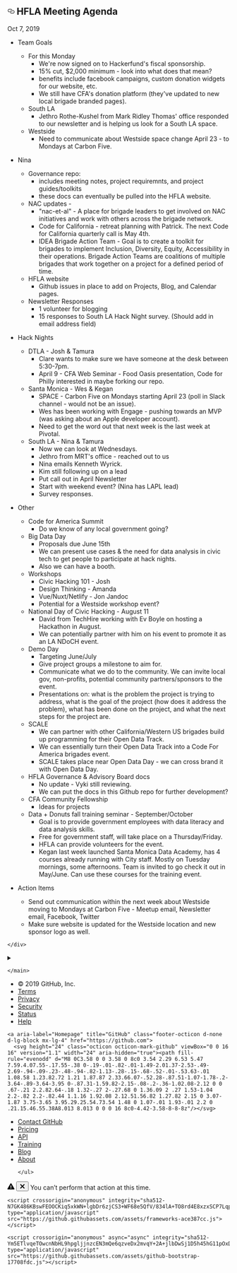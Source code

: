 





<!DOCTYPE html>
<html lang="en">
  <head>
    <meta charset="utf-8">

  <div id="readme" class="Box-body readme blob instapaper_body js-code-block-container">
    <article class="markdown-body entry-content p-3 p-md-6" itemprop="text"><h1><a id="user-content-hfla-meeting-agenda" class="anchor" aria-hidden="true" href="#hfla-meeting-agenda"><svg class="octicon octicon-link" viewBox="0 0 16 16" version="1.1" width="16" height="16" aria-hidden="true"><path fill-rule="evenodd" d="M4 9h1v1H4c-1.5 0-3-1.69-3-3.5S2.55 3 4 3h4c1.45 0 3 1.69 3 3.5 0 1.41-.91 2.72-2 3.25V8.59c.58-.45 1-1.27 1-2.09C10 5.22 8.98 4 8 4H4c-.98 0-2 1.22-2 2.5S3 9 4 9zm9-3h-1v1h1c1 0 2 1.22 2 2.5S13.98 12 13 12H9c-.98 0-2-1.22-2-2.5 0-.83.42-1.64 1-2.09V6.25c-1.09.53-2 1.84-2 3.25C6 11.31 7.55 13 9 13h4c1.45 0 3-1.69 3-3.5S14.5 6 13 6z"></path></svg></a>
      HFLA Meeting Agenda</h1>
<p>Oct 7, 2019</p>
<ul>
<li>
<p>Team Goals</p>
<ul>
<li>For this Monday
<ul>
<li>We're now signed on to Hackerfund's fiscal sponsorship.</li>
<li>15% cut, $2,000 minimum - look into what does that mean?</li>
<li>benefits include facebook campaigns, custom donation widgets for our website, etc.</li>
<li>We still have CFA's donation platform (they've updated to new local brigade branded pages).</li>
</ul>
</li>
<li>South LA
<ul>
<li>Jethro Rothe-Kushel from Mark Ridley Thomas' office responded to our newsletter and is helping us look for a South LA space.</li>
</ul>
</li>
<li>Westside
<ul>
<li>Need to communicate about Westside space change April 23 - to Mondays at Carbon Five.</li>
</ul>
</li>
</ul>
</li>
<li>
<p>Nina</p>
<ul>
<li>Governance repo:
<ul>
<li>includes meeting notes, project requiremnts, and project guides/toolkits</li>
<li>these docs can eventually be pulled into the HFLA website.</li>
</ul>
</li>
<li>NAC updates -
<ul>
<li>"nac-et-al" - A place for brigade leaders to get involved on NAC initiatives and work with others across the brigade network.</li>
<li>Code for California - retreat planning with Patrick.  The next Code for California quarterly call is May 4th.</li>
<li>IDEA Brigade Action Team - Goal is to create a toolkit for brigades to implement Inclusion, Diversity, Equity, Accessibility in their operations.  Brigade Action Teams are coalitions of multiple brigades that work together on a project for a defined period of time.</li>
</ul>
</li>
<li>HFLA website
<ul>
<li>Github issues in place to add on Projects, Blog, and Calendar pages.</li>
</ul>
</li>
<li>Newsletter Responses
<ul>
<li>1 volunteer for blogging</li>
<li>15 responses to South LA Hack Night survey.  (Should add in email address field)</li>
</ul>
</li>
</ul>
</li>
<li>
<p>Hack Nights</p>
<ul>
<li>DTLA - Josh &amp; Tamura
<ul>
<li>Clare wants to make sure we have someone at the desk between 5:30-7pm.</li>
<li>April 9 - CFA Web Seminar - Food Oasis presentation, Code for Philly interested in maybe forking our repo.</li>
</ul>
</li>
<li>Santa Monica - Wes &amp; Kegan
<ul>
<li>SPACE - Carbon Five on Mondays starting April 23 (poll in Slack channel - would not be an issue).</li>
<li>Wes has been working with Engage - pushing towards an MVP (was asking about an Apple developer account).</li>
<li>Need to get the word out that next week is the last week at Pivotal.</li>
</ul>
</li>
<li>South LA - Nina &amp; Tamura
<ul>
<li>Now we can look at Wednesdays.</li>
<li>Jethro from MRT's office - reached out to us</li>
<li>Nina emails Kenneth Wyrick.</li>
<li>Kim still following up on a lead</li>
<li>Put call out in April Newsletter</li>
<li>Start with weekend event? (Nina has LAPL lead)</li>
<li>Survey responses.</li>
</ul>
</li>
</ul>
</li>
<li>
<p>Other</p>
<ul>
<li>Code for America Summit
<ul>
<li>Do we know of any local government going?</li>
</ul>
</li>
<li>Big Data Day
<ul>
<li>Proposals due June 15th</li>
<li>We can present use cases &amp; the need for data analysis in civic tech to get people to participate at hack nights.</li>
<li>Also we can have a booth.</li>
</ul>
</li>
<li>Workshops
<ul>
<li>Civic Hacking 101 - Josh</li>
<li>Design Thinking - Amanda</li>
<li>Vue/Nuxt/Netlify - Jon Jandoc</li>
<li>Potential for a Westside workshop event?</li>
</ul>
</li>
<li>National Day of Civic Hacking - August 11
<ul>
<li>David from TechHire working with Ev Boyle on hosting a Hackathon in August.</li>
<li>We can potentially partner with him on his event to promote it as an LA NDoCH event.</li>
</ul>
</li>
<li>Demo Day
<ul>
<li>Targeting June/July</li>
<li>Give project groups a milestone to aim for.</li>
<li>Communicate what we do to the community.  We can invite local gov, non-profits, potential community partners/sponsors to the event.</li>
<li>Presentations on: what is the problem the project is trying to address, what is the goal of the project (how does it address the problem), what has been done on the project, and what the next steps for the project are.</li>
</ul>
</li>
<li>SCALE
<ul>
<li>We can partner with other California/Western US brigades build up programming for their Open Data Track.</li>
<li>We can essentially turn their Open Data Track into a Code For America brigades event.</li>
<li>SCALE takes place near Open Data Day - we can cross brand it with Open Data Day.</li>
</ul>
</li>
<li>HFLA Governance &amp; Advisory Board docs
<ul>
<li>No update - Vyki still reviewing.</li>
<li>We can put the docs in this Github repo for further development?</li>
</ul>
</li>
<li>CFA Community Fellowship
<ul>
<li>Ideas for projects</li>
</ul>
</li>
<li>Data + Donuts fall training seminar - September/October
<ul>
<li>Goal is to provide government employees with data literacy and data analysis skills.</li>
<li>Free for government staff, will take place on a Thursday/Friday.</li>
<li>HFLA can provide volunteers for the event.</li>
<li>Kegan last week launched Santa Monica Data Academy, has 4 courses already running with City staff.  Mostly on Tuesday mornings, some afternoons.  Team is invited to go check it out in May/June.  Can use these courses for the training event.</li>
</ul>
</li>
</ul>
</li>
<li>
<p>Action Items</p>
<ul>
<li>Send out communication within the next week about Westside moving to Mondays at Carbon Five - Meetup email, Newsletter email, Facebook, Twitter</li>
<li>Make sure website is updated for the Westside location and new sponsor logo as well.</li>
</ul>
</li>
</ul>
</article>
  </div>

    </div>

  

  <details class="details-reset details-overlay details-overlay-dark">
    <summary data-hotkey="l" aria-label="Jump to line"></summary>
    <details-dialog class="Box Box--overlay d-flex flex-column anim-fade-in fast linejump" aria-label="Jump to line">
      <!-- '"` --><!-- </textarea></xmp> --></option></form><form class="js-jump-to-line-form Box-body d-flex" action="" accept-charset="UTF-8" method="get"><input name="utf8" type="hidden" value="&#x2713;" />
        <input class="form-control flex-auto mr-3 linejump-input js-jump-to-line-field" type="text" placeholder="Jump to line&hellip;" aria-label="Jump to line" autofocus>
        <button type="submit" class="btn" data-close-dialog>Go</button>
</form>    </details-dialog>
  </details>



  </div>
</div>

    </main>
  </div>
  

  </div>

        
<div class="footer container-lg width-full p-responsive" role="contentinfo">
  <div class="position-relative d-flex flex-row-reverse flex-lg-row flex-wrap flex-lg-nowrap flex-justify-center flex-lg-justify-between pt-6 pb-2 mt-6 f6 text-gray border-top border-gray-light ">
    <ul class="list-style-none d-flex flex-wrap col-12 col-lg-5 flex-justify-center flex-lg-justify-between mb-2 mb-lg-0">
      <li class="mr-3 mr-lg-0">&copy; 2019 <span title="0.45427s from unicorn-c65d457c8-jxxwx">GitHub</span>, Inc.</li>
        <li class="mr-3 mr-lg-0"><a data-ga-click="Footer, go to terms, text:terms" href="https://github.com/site/terms">Terms</a></li>
        <li class="mr-3 mr-lg-0"><a data-ga-click="Footer, go to privacy, text:privacy" href="https://github.com/site/privacy">Privacy</a></li>
        <li class="mr-3 mr-lg-0"><a data-ga-click="Footer, go to security, text:security" href="https://github.com/security">Security</a></li>
        <li class="mr-3 mr-lg-0"><a href="https://githubstatus.com/" data-ga-click="Footer, go to status, text:status">Status</a></li>
        <li><a data-ga-click="Footer, go to help, text:help" href="https://help.github.com">Help</a></li>
    </ul>

    <a aria-label="Homepage" title="GitHub" class="footer-octicon d-none d-lg-block mx-lg-4" href="https://github.com">
      <svg height="24" class="octicon octicon-mark-github" viewBox="0 0 16 16" version="1.1" width="24" aria-hidden="true"><path fill-rule="evenodd" d="M8 0C3.58 0 0 3.58 0 8c0 3.54 2.29 6.53 5.47 7.59.4.07.55-.17.55-.38 0-.19-.01-.82-.01-1.49-2.01.37-2.53-.49-2.69-.94-.09-.23-.48-.94-.82-1.13-.28-.15-.68-.52-.01-.53.63-.01 1.08.58 1.23.82.72 1.21 1.87.87 2.33.66.07-.52.28-.87.51-1.07-1.78-.2-3.64-.89-3.64-3.95 0-.87.31-1.59.82-2.15-.08-.2-.36-1.02.08-2.12 0 0 .67-.21 2.2.82.64-.18 1.32-.27 2-.27.68 0 1.36.09 2 .27 1.53-1.04 2.2-.82 2.2-.82.44 1.1.16 1.92.08 2.12.51.56.82 1.27.82 2.15 0 3.07-1.87 3.75-3.65 3.95.29.25.54.73.54 1.48 0 1.07-.01 1.93-.01 2.2 0 .21.15.46.55.38A8.013 8.013 0 0 0 16 8c0-4.42-3.58-8-8-8z"/></svg>
</a>
   <ul class="list-style-none d-flex flex-wrap col-12 col-lg-5 flex-justify-center flex-lg-justify-between mb-2 mb-lg-0">
        <li class="mr-3 mr-lg-0"><a data-ga-click="Footer, go to contact, text:contact" href="https://github.com/contact">Contact GitHub</a></li>
        <li class="mr-3 mr-lg-0"><a href="https://github.com/pricing" data-ga-click="Footer, go to Pricing, text:Pricing">Pricing</a></li>
      <li class="mr-3 mr-lg-0"><a href="https://developer.github.com" data-ga-click="Footer, go to api, text:api">API</a></li>
      <li class="mr-3 mr-lg-0"><a href="https://training.github.com" data-ga-click="Footer, go to training, text:training">Training</a></li>
        <li class="mr-3 mr-lg-0"><a href="https://github.blog" data-ga-click="Footer, go to blog, text:blog">Blog</a></li>
        <li><a data-ga-click="Footer, go to about, text:about" href="https://github.com/about">About</a></li>

    </ul>
  </div>
  <div class="d-flex flex-justify-center pb-6">
    <span class="f6 text-gray-light"></span>
  </div>
</div>



  <div id="ajax-error-message" class="ajax-error-message flash flash-error">
    <svg class="octicon octicon-alert" viewBox="0 0 16 16" version="1.1" width="16" height="16" aria-hidden="true"><path fill-rule="evenodd" d="M8.893 1.5c-.183-.31-.52-.5-.887-.5s-.703.19-.886.5L.138 13.499a.98.98 0 0 0 0 1.001c.193.31.53.501.886.501h13.964c.367 0 .704-.19.877-.5a1.03 1.03 0 0 0 .01-1.002L8.893 1.5zm.133 11.497H6.987v-2.003h2.039v2.003zm0-3.004H6.987V5.987h2.039v4.006z"/></svg>
    <button type="button" class="flash-close js-ajax-error-dismiss" aria-label="Dismiss error">
      <svg class="octicon octicon-x" viewBox="0 0 12 16" version="1.1" width="12" height="16" aria-hidden="true"><path fill-rule="evenodd" d="M7.48 8l3.75 3.75-1.48 1.48L6 9.48l-3.75 3.75-1.48-1.48L4.52 8 .77 4.25l1.48-1.48L6 6.52l3.75-3.75 1.48 1.48L7.48 8z"/></svg>
    </button>
    You can’t perform that action at this time.
  </div>


    
    <script crossorigin="anonymous" integrity="sha512-N7GK486KBswFEOOCKiq5xkWN+lgbDr6zjCS3+WF68e5QfV/834lA+TO8rd4E8xzxSCP7Lqp9Fui6O1JiSvaErw==" type="application/javascript" src="https://github.githubassets.com/assets/frameworks-ace387cc.js"></script>
    
    <script crossorigin="anonymous" async="async" integrity="sha512-Ym5ETlvqeTOwcnNbHL9hpgljjnzcEN3mQe6qzveDx2mvqY+2A+jlbDwSj1D5h45hG11pOxDhWYmZTbwpEBf3ug==" type="application/javascript" src="https://github.githubassets.com/assets/github-bootstrap-17708fdc.js"></script>
    
    
    
  <div class="js-stale-session-flash stale-session-flash flash flash-warn flash-banner" hidden
    >
    <svg class="octicon octicon-alert" viewBox="0 0 16 16" version="1.1" width="16" height="16" aria-hidden="true"><path fill-rule="evenodd" d="M8.893 1.5c-.183-.31-.52-.5-.887-.5s-.703.19-.886.5L.138 13.499a.98.98 0 0 0 0 1.001c.193.31.53.501.886.501h13.964c.367 0 .704-.19.877-.5a1.03 1.03 0 0 0 .01-1.002L8.893 1.5zm.133 11.497H6.987v-2.003h2.039v2.003zm0-3.004H6.987V5.987h2.039v4.006z"/></svg>
    <span class="signed-in-tab-flash">You signed in with another tab or window. <a href="">Reload</a> to refresh your session.</span>
    <span class="signed-out-tab-flash">You signed out in another tab or window. <a href="">Reload</a> to refresh your session.</span>
  </div>
  <template id="site-details-dialog">
  <details class="details-reset details-overlay details-overlay-dark lh-default text-gray-dark hx_rsm" open>
    <summary role="button" aria-label="Close dialog"></summary>
    <details-dialog class="Box Box--overlay d-flex flex-column anim-fade-in fast hx_rsm-dialog hx_rsm-modal">
      <button class="Box-btn-octicon m-0 btn-octicon position-absolute right-0 top-0" type="button" aria-label="Close dialog" data-close-dialog>
        <svg class="octicon octicon-x" viewBox="0 0 12 16" version="1.1" width="12" height="16" aria-hidden="true"><path fill-rule="evenodd" d="M7.48 8l3.75 3.75-1.48 1.48L6 9.48l-3.75 3.75-1.48-1.48L4.52 8 .77 4.25l1.48-1.48L6 6.52l3.75-3.75 1.48 1.48L7.48 8z"/></svg>
      </button>
      <div class="octocat-spinner my-6 js-details-dialog-spinner"></div>
    </details-dialog>
  </details>
</template>

  <div class="Popover js-hovercard-content position-absolute" style="display: none; outline: none;" tabindex="0">
  <div class="Popover-message Popover-message--bottom-left Popover-message--large Box box-shadow-large" style="width:360px;">
  </div>
</div>

  <div aria-live="polite" class="js-global-screen-reader-notice sr-only"></div>

  </body>
</html>

